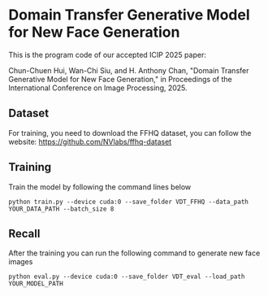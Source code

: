 # Domain Transfer Generative Model for New Face Generation 

This is the program code of our accepted ICIP 2025 paper:

Chun-Chuen Hui, Wan-Chi Siu, and H. Anthony Chan, "Domain Transfer Generative Model for New Face Generation," in Proceedings of the International Conference on Image Processing, 2025. 


## Dataset
For training, you need to download the FFHQ dataset, you can follow the website: https://github.com/NVlabs/ffhq-dataset

## Training
Train the model by following the command lines below
```
python train.py --device cuda:0 --save_folder VDT_FFHQ --data_path YOUR_DATA_PATH --batch_size 8
```

## Recall
After the training you can run the following command to generate new face images
```
python eval.py --device cuda:0 --save_folder VDT_eval --load_path YOUR_MODEL_PATH 
```
